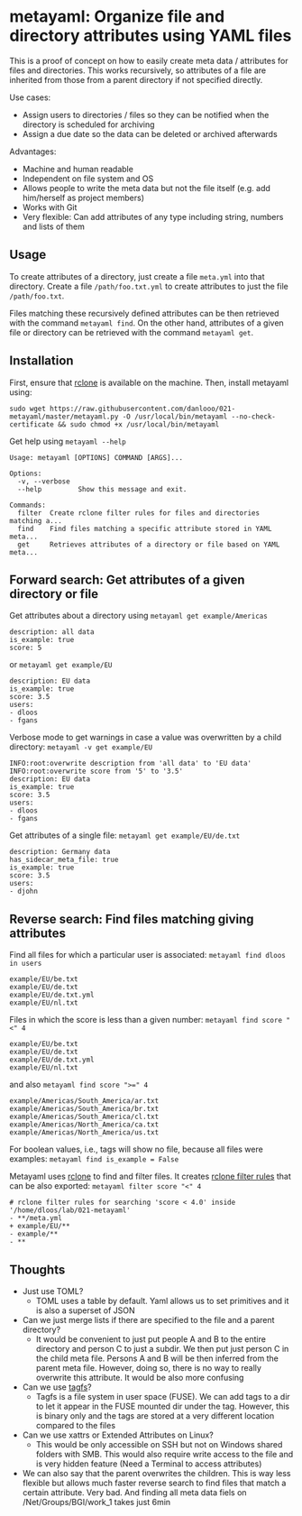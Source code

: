 # metayaml: Organize file and directory attributes using YAML files

This is a proof of concept on how to easily create meta data / attributes for files and directories.
This works recursively, so attributes of a file are inherited from those from a parent directory if not specified directly.

Use cases:

- Assign users to directories / files so they can be notified when the directory is scheduled for archiving
- Assign a due date so the data can be deleted or archived afterwards

Advantages:

- Machine and human readable
- Independent on file system and OS
- Allows people to write the meta data but not the file itself (e.g. add him/herself as project members)
- Works with Git
- Very flexible: Can add attributes of any type including string, numbers and lists of them

## Usage

To create attributes of a directory, just create a file `meta.yml` into that directory.
Create a file `/path/foo.txt.yml` to create attributes to just the file `/path/foo.txt`.

Files matching these recursively defined attributes can be then retrieved with the command `metayaml find`.
On the other hand, attributes of a given file or directory can be retrieved with the command `metayaml get`.

## Installation

First, ensure that [rclone](https://github.com/rclone/rclone) is available on the machine. Then, install metayaml using:

```
sudo wget https://raw.githubusercontent.com/danlooo/021-metayaml/master/metayaml.py -O /usr/local/bin/metayaml --no-check-certificate && sudo chmod +x /usr/local/bin/metayaml
```

Get help using `metayaml --help`

```
Usage: metayaml [OPTIONS] COMMAND [ARGS]...

Options:
  -v, --verbose
  --help         Show this message and exit.

Commands:
  filter  Create rclone filter rules for files and directories matching a...
  find    Find files matching a specific attribute stored in YAML meta...
  get     Retrieves attributes of a directory or file based on YAML meta...
```

## Forward search: Get attributes of a given directory or file

Get attributes about a directory using `metayaml get example/Americas`

```
description: all data
is_example: true
score: 5
```

or `metayaml get example/EU`

```
description: EU data
is_example: true
score: 3.5
users:
- dloos
- fgans
```

Verbose mode to get warnings in case a value was overwritten by a child directory: `metayaml -v get example/EU`

```
INFO:root:overwrite description from 'all data' to 'EU data'
INFO:root:overwrite score from '5' to '3.5'
description: EU data
is_example: true
score: 3.5
users:
- dloos
- fgans
```

Get attributes of a single file: `metayaml get example/EU/de.txt`

```
description: Germany data
has_sidecar_meta_file: true
is_example: true
score: 3.5
users:
- djohn
```

## Reverse search: Find files matching giving attributes

Find all files for which a particular user is associated:
`metayaml find dloos in users`

```
example/EU/be.txt
example/EU/de.txt
example/EU/de.txt.yml
example/EU/nl.txt
```

Files in which the score is less than a given number: `metayaml find score "<" 4`

```
example/EU/be.txt
example/EU/de.txt
example/EU/de.txt.yml
example/EU/nl.txt
```

and also `metayaml find score ">=" 4`

```
example/Americas/South_America/ar.txt
example/Americas/South_America/br.txt
example/Americas/South_America/cl.txt
example/Americas/North_America/ca.txt
example/Americas/North_America/us.txt
```

For boolean values, i.e., tags will show no file, because all files were examples: `metayaml find is_example = False`

Metayaml uses [rclone](https://github.com/rclone/rclone) to find and filter files.
It creates [rclone filter rules](https://rclone.org/filtering/) that can be also exported: `metayaml filter score "<" 4`

```
# rclone filter rules for searching 'score < 4.0' inside '/home/dloos/lab/021-metayaml'
- **/meta.yml
+ example/EU/**
- example/**
- **
```

## Thoughts

- Just use TOML?
  - TOML uses a table by default. Yaml allows us to set primitives and it is also a superset of JSON
- Can we just merge lists if there are specified to the file and a parent directory?
  - It would be convenient to just put people A and B to the entire directory and person C to just a subdir. We then put just person C in the child meta file. Persons A and B will be then inferred from the parent meta file. However, doing so, there is no way to really overwrite this attribute. It would be also more confusing
- Can we use [tagfs](https://github.com/loglob/tagfs)?
  - Tagfs is a file system in user space (FUSE). We can add tags to a dir to let it appear in the FUSE mounted dir under the tag. However, this is binary only and the tags are stored at a very different location compared to the files
- Can we use xattrs or Extended Attributes on Linux?
  - This would be only accessible on SSH but not on Windows shared folders with SMB. This would also require write access to the file and is very hidden feature (Need a Terminal to access attributes)
- We can also say that the parent overwrites the children. This is way less flexible but allows much faster reverse search to find files that match a certain attribute. Very bad. And finding all meta data fiels on /Net/Groups/BGI/work_1 takes just 6min
